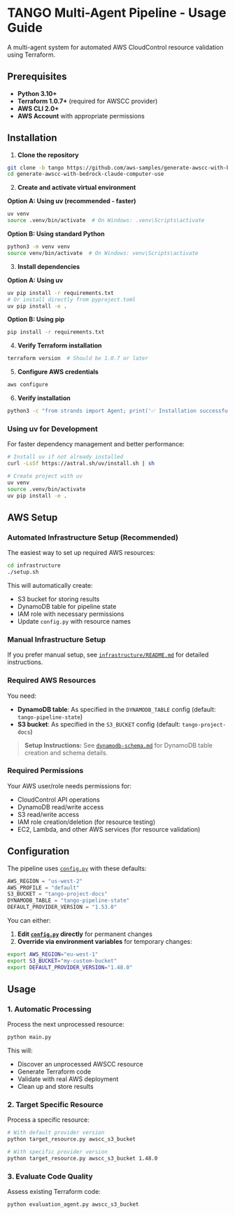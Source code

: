 # TANGO Multi-Agent Pipeline - Usage Guide

A multi-agent system for automated AWS CloudControl resource validation using Terraform.

## Prerequisites

- **Python 3.10+**
- **Terraform 1.0.7+** (required for AWSCC provider)
- **AWS CLI 2.0+**
- **AWS Account** with appropriate permissions

## Installation

1. **Clone the repository**
```bash
git clone -b tango https://github.com/aws-samples/generate-awscc-with-bedrock-claude-computer-use.git
cd generate-awscc-with-bedrock-claude-computer-use
```

2. **Create and activate virtual environment**

**Option A: Using uv (recommended - faster)**
```bash
uv venv
source .venv/bin/activate  # On Windows: .venv\Scripts\activate
```

**Option B: Using standard Python**
```bash
python3 -m venv venv
source venv/bin/activate  # On Windows: venv\Scripts\activate
```

3. **Install dependencies**

**Option A: Using uv**
```bash
uv pip install -r requirements.txt
# Or install directly from pyproject.toml
uv pip install -e .
```

**Option B: Using pip**
```bash
pip install -r requirements.txt
```

4. **Verify Terraform installation**
```bash
terraform version  # Should be 1.0.7 or later
```

5. **Configure AWS credentials**
```bash
aws configure
```

6. **Verify installation**
```bash
python3 -c "from strands import Agent; print('✅ Installation successful')"
```

### Using uv for Development

For faster dependency management and better performance:

```bash
# Install uv if not already installed
curl -LsSf https://astral.sh/uv/install.sh | sh

# Create project with uv
uv venv
source .venv/bin/activate
uv pip install -e .
```

## AWS Setup

### Automated Infrastructure Setup (Recommended)

The easiest way to set up required AWS resources:

```bash
cd infrastructure
./setup.sh
```

This will automatically create:
- S3 bucket for storing results
- DynamoDB table for pipeline state
- IAM role with necessary permissions
- Update `config.py` with resource names

### Manual Infrastructure Setup

If you prefer manual setup, see [`infrastructure/README.md`](infrastructure/README.md) for detailed instructions.

### Required AWS Resources

You need:
- **DynamoDB table**: As specified in the `DYNAMODB_TABLE` config (default: `tango-pipeline-state`)
- **S3 bucket**: As specified in the `S3_BUCKET` config (default: `tango-project-docs`)

> **Setup Instructions:** See [`dynamodb-schema.md`](dynamodb-schema.md) for DynamoDB table creation and schema details.

### Required Permissions

Your AWS user/role needs permissions for:
- CloudControl API operations
- DynamoDB read/write access
- S3 read/write access
- IAM role creation/deletion (for resource testing)
- EC2, Lambda, and other AWS services (for resource validation)

## Configuration

The pipeline uses [`config.py`](config.py) with these defaults:

```python
AWS_REGION = "us-west-2"
AWS_PROFILE = "default"
S3_BUCKET = "tango-project-docs"
DYNAMODB_TABLE = "tango-pipeline-state"
DEFAULT_PROVIDER_VERSION = "1.53.0"
```

You can either:
1. **Edit [`config.py`](config.py) directly** for permanent changes
2. **Override via environment variables** for temporary changes:

```bash
export AWS_REGION="eu-west-1"
export S3_BUCKET="my-custom-bucket"
export DEFAULT_PROVIDER_VERSION="1.48.0"
```

## Usage

### 1. Automatic Processing

Process the next unprocessed resource:

```bash
python main.py
```

This will:
- Discover an unprocessed AWSCC resource
- Generate Terraform code
- Validate with real AWS deployment
- Clean up and store results

### 2. Target Specific Resource

Process a specific resource:

```bash
# With default provider version
python target_resource.py awscc_s3_bucket

# With specific provider version
python target_resource.py awscc_s3_bucket 1.48.0
```

### 3. Evaluate Code Quality

Assess existing Terraform code:

```bash
python evaluation_agent.py awscc_s3_bucket
```

